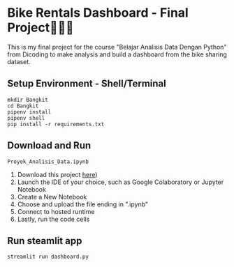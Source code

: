 # Bike Rentals Dashboard - Final Project🚴🏻‍♀️
This is my final project for the course "Belajar Analisis Data Dengan Python" from Dicoding to make analysis and build a dashboard from the bike sharing dataset.

## Setup Environment - Shell/Terminal
```
mkdir Bangkit
cd Bangkit
pipenv install
pipenv shell
pip install -r requirements.txt
```

## Download and Run
`Proyek_Analisis_Data.ipynb`
1. Download this project [here](https://github.com/Aurelviolita/Bangkit/blob/main/belajar_analisis_data/Proyek_Analisis_Data_Aurel_Elviolita_Putri.ipynb))
2. Launch the IDE of your choice, such as Google Colaboratory or Jupyter Notebook
3. Create a New Notebook
4. Choose and upload the file ending in ".ipynb"
5. Connect to hosted runtime
6. Lastly, run the code cells

## Run steamlit app
```
streamlit run dashboard.py
```
